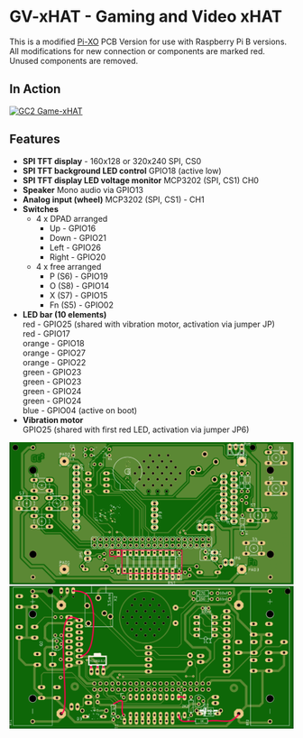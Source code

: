 # GV-xHAT - Gaming and Video xHAT

This is a modified [Pi-XO](https://github.com/GrazerComputerClub/Pi-XO) PCB Version for use with Raspberry Pi B versions.  
All modifications for new connection or components are marked red. Unused components are removed.  

## In Action

[![GC2 Game-xHAT](https://img.youtube.com/vi/9YzMNbByE_w/0.jpg)](https://www.youtube.com/watch?v=9YzMNbByE_w)

## Features

- **SPI TFT display** - 160x128 or 320x240
  SPI, CS0   
- **SPI TFT background LED control**
  GPIO18 (active low)
- **SPI TFT display LED voltage monitor**
  MCP3202 (SPI, CS1) CH0 
- **Speaker**
  Mono audio via GPIO13  
- **Analog input (wheel)** 
  MCP3202 (SPI, CS1) - CH1
- **Switches** 
  - 4 x DPAD arranged   
    * Up - GPIO16  
    * Down - GPIO21  
    * Left - GPIO26  
    * Right - GPIO20  
  - 4 x free arranged 
    * P (S6) - GPIO19  
    * O (S8) - GPIO14     
    * X (S7) - GPIO15  
    * Fn (S5) - GPIO02  
- **LED bar (10 elements)**  
  red - GPIO25 (shared with vibration motor, activation via jumper JP)  
  red - GPIO17  
  orange - GPIO18  
  orange - GPIO27  
  orange - GPIO22  
  green - GPIO23  
  green - GPIO23  
  green - GPIO24  
  green - GPIO24  
  blue - GPIO04 (active on boot)   
- **Vibration motor**  
 GPIO25 (shared with first red LED, activation via jumper JP6)

![PCB Bottom](https://github.com/GrazerComputerClub/GV-xHAT/raw/master/GV-xHAT_top.png)
![PCB Bottom](https://github.com/GrazerComputerClub/GV-xHAT/raw/master/GV-xHAT_bottom.png)
